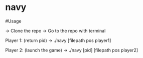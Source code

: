 # navy

#Usage

-> Clone the repo
-> Go to the repo with terminal

Player 1:   (return pid)
  -> ./navy [filepath pos player1] 
 
Player 2:   (launch the game)
  -> ./navy [pid] [filepath pos player2]
